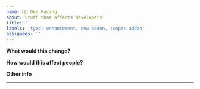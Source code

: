 ```yaml
---
name: 👨‍💻 Dev Facing
about: Stuff that affects developers
title: ''
labels: 'type: enhancement, new addon, scope: addon'
assignees: ''
---
```

**What would this change?**
<!--- write here --->
**How would this affect people?**
<!--- write here --->
**Other info**
****
